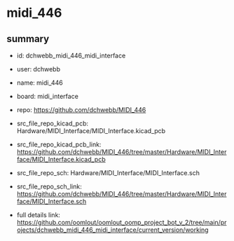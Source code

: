 # midi_446
 
## summary 
* id: dchwebb_midi_446_midi_interface
* user: dchwebb
* name: midi_446
* board: midi_interface
* repo: https://github.com/dchwebb/MIDI_446
* src_file_repo_kicad_pcb: Hardware/MIDI_Interface/MIDI_Interface.kicad_pcb
* src_file_repo_kicad_pcb_link: https://github.com/dchwebb/MIDI_446/tree/master/Hardware/MIDI_Interface/MIDI_Interface.kicad_pcb


* src_file_repo_sch: Hardware/MIDI_Interface/MIDI_Interface.sch
* src_file_repo_sch_link: https://github.com/dchwebb/MIDI_446/tree/master/Hardware/MIDI_Interface/MIDI_Interface.sch
* full details link: https://github.com/oomlout/oomlout_oomp_project_bot_v_2/tree/main/projects/dchwebb_midi_446_midi_interface/current_version/working  






